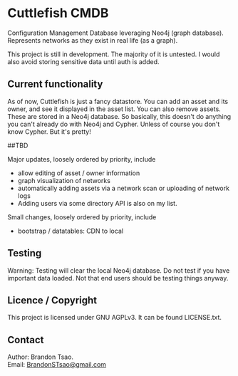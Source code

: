 # Cuttlefish CMDB
Configuration Management Database leveraging Neo4j (graph database). Represents networks as they exist in real life (as a graph).

This project is still in development. The majority of it is untested. I would also avoid storing sensitive data until auth is added.

## Current functionality

As of now, Cuttlefish is just a fancy datastore. You can add an asset and its owner, and see it displayed in the asset list. You can also remove assets. These are stored in a Neo4j database. So basically, this doesn't do anything you can't already do with Neo4j and Cypher. Unless of course you don't know Cypher. But it's pretty!

##TBD

Major updates, loosely ordered by priority, include
- allow editing of asset / owner information
- graph visualization of networks
- automatically adding assets via a network scan or uploading of network logs
- Adding users via some directory API is also on my list.

Small changes, loosely ordered by priority, include
- bootstrap / datatables: CDN to local

## Testing

Warning: Testing will clear the local Neo4j database. Do not test if you have important data loaded. Not that end users should be testing things anyway.

## Licence / Copyright

This project is licensed under GNU AGPLv3. It can be found LICENSE.txt.

## Contact

Author: Brandon Tsao.  
Email: BrandonSTsao@gmail.com
